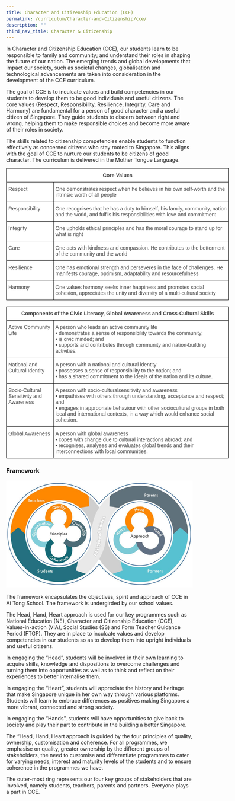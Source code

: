```yaml
---
title: Character and Citizenship Education (CCE)
permalink: /curriculum/Character-and-Citizenship/cce/
description: ""
third_nav_title: Character & Citizenship
---
```

In Character and Citizenship Education (CCE), our students learn to be responsible to family and community; and understand their roles in shaping the future of our nation. The emerging trends and global developments that impact our society, such as societal changes, globalisation and technological advancements are taken into consideration in the development of the CCE curriculum. 

The goal of CCE is to inculcate values and build competencies in our students to develop them to be good individuals and useful citizens. The core values (Respect, Responsibility, Resilience, Integrity, Care and Harmony) are fundamental for a person of good character and a useful citizen of Singapore. They guide students to discern between right and wrong, helping them to make responsible choices and become more aware of their roles in society.

The skills related to citizenship competencies enable students to function effectively as concerned citizens who stay rooted to Singapore. This aligns with the goal of CCE to nurture our students to be citizens of good character. The curriculum is delivered in the Mother Tongue Language.

<style type="text/css">
.tg  {border-collapse:collapse;border-spacing:0;margin:0px auto;}
.tg td{border-color:black;border-style:solid;border-width:1px;font-family:Arial, sans-serif;font-size:14px;
  overflow:hidden;padding:10px 5px;word-break:normal;}
.tg th{border-color:black;border-style:solid;border-width:1px;font-family:Arial, sans-serif;font-size:14px;
  font-weight:normal;overflow:hidden;padding:10px 5px;word-break:normal;}
.tg .tg-fwnj{background-color:#FFF;color:#454545;text-align:left;vertical-align:top}
.tg .tg-2fwu{background-color:#FFF;color:#454545;font-weight:bold;text-align:center;vertical-align:top}
</style>
<table class="tg" style="undefined;table-layout: fixed; width: 602px">
<colgroup>
<col style="width: 127px">
<col style="width: 475px">
</colgroup>
<tbody>
  <tr>
    <td class="tg-2fwu" colspan="2">Core Values</td>
  </tr>
  <tr>
    <td class="tg-fwnj">Respect</td>
    <td class="tg-fwnj">One demonstrates respect when he believes in his own self-worth and the intrinsic worth of all people</td>
  </tr>
  <tr>
    <td class="tg-fwnj">Responsibility</td>
    <td class="tg-fwnj">One recognises that he has a duty to himself, his family, community, nation and the world, and fulfils his responsibilities with love and commitment</td>
  </tr>
  <tr>
    <td class="tg-fwnj">Integrity</td>
    <td class="tg-fwnj">One upholds ethical principles and has the moral courage to stand up for what is right</td>
  </tr>
  <tr>
    <td class="tg-fwnj">Care</td>
    <td class="tg-fwnj">One acts with kindness and compassion. He contributes to the betterment of the community and the world</td>
  </tr>
  <tr>
    <td class="tg-fwnj">Resilience</td>
    <td class="tg-fwnj">One has emotional strength and perseveres in the face of challenges. He manifests courage, optimism, adaptability and resourcefulness</td>
  </tr>
  <tr>
    <td class="tg-fwnj">Harmony</td>
    <td class="tg-fwnj">One values harmony seeks inner happiness and promotes social cohesion, appreciates the unity and diversity of a multi-cultural society</td>
  </tr>
</tbody>
</table>

<br>

<style type="text/css">
.tg  {border-collapse:collapse;border-spacing:0;margin:0px auto;}
.tg td{border-color:black;border-style:solid;border-width:1px;font-family:Arial, sans-serif;font-size:14px;
  overflow:hidden;padding:10px 5px;word-break:normal;}
.tg th{border-color:black;border-style:solid;border-width:1px;font-family:Arial, sans-serif;font-size:14px;
  font-weight:normal;overflow:hidden;padding:10px 5px;word-break:normal;}
.tg .tg-fwnj{background-color:#FFF;color:#454545;text-align:left;vertical-align:top}
.tg .tg-2fwu{background-color:#FFF;color:#454545;font-weight:bold;text-align:center;vertical-align:top}
</style>
<table class="tg" style="undefined;table-layout: fixed; width: 602px">
<colgroup>
<col style="width: 127px">
<col style="width: 475px">
</colgroup>
<tbody>
  <tr>
    <td class="tg-2fwu" colspan="2">Components of the Civic Literacy, Global Awareness and Cross-Cultural Skills</td>
  </tr>
  <tr>
    <td class="tg-fwnj">Active Community Life</td>
    <td class="tg-fwnj">A person who leads an active community life <br>• demonstrates a sense of responsibility towards the community; <br>• is civic minded; and <br>• supports and contributes through community and nation-building activities.</td>
  </tr>
  <tr>
    <td class="tg-fwnj">National and Cultural Identity</td>
    <td class="tg-fwnj">A person with a national and cultural identity <br>• possesses a sense of responsibility to the nation; and <br>• has a shared commitment to the ideals of the nation and its culture.</td>
  </tr>
  <tr>
    <td class="tg-fwnj">Socio-Cultural Sensitivity and Awareness</td>
    <td class="tg-fwnj">A person with socio-culturalsensitivity and awareness <br>• empathises with others through understanding, acceptance and respect; and <br>• engages in appropriate behaviour with other sociocultural groups in both local and international contexts, in a way which would enhance social cohesion.</td>
  </tr>
  <tr>
    <td class="tg-fwnj">Global Awareness</td>
    <td class="tg-fwnj">A person with global awareness <br>• copes with change due to cultural interactions abroad; and <br>• recognises, analyses and evaluates global trends and their interconnections with local communities.</td>
  </tr>
</tbody>
</table>

### Framework


![](/images/CCE_framework_ATS.jpeg)

The framework encapsulates the objectives, spirit and approach of CCE in Ai Tong School. The framework is undergirded by our school values.  
  
The Head, Hand, Heart approach is used for our key programmes such as National Education (NE), Character and Citizenship Education (CCE), Values-in-action (VIA), Social Studies (SS) and Form Teacher Guidance Period (FTGP). They are in place to inculcate values and develop competencies in our students so as to develop them into upright individuals and useful citizens.    
  
In engaging the “Head”, students will be involved in their own learning to acquire skills, knowledge and dispositions to overcome challenges and turning them into opportunities as well as to think and reflect on their experiences to better internalise them.  
  
In engaging the “Heart”, students will appreciate the history and heritage that make Singapore unique in her own way through various platforms. Students will learn to embrace differences as positives making Singapore a more vibrant, connected and strong society.  
  
In engaging the “Hands”, students will have opportunities to give back to society and play their part to contribute in the building a better Singapore.  
  
The “Head, Hand, Heart approach is guided by the four principles of quality, ownership, customisation and coherence. For all programmes, we emphasise on quality, greater ownership by the different groups of stakeholders, the need to customise and differentiate programmes to cater for varying needs, interest and maturity levels of the students and to ensure coherence in the programmes we have.  
  
The outer-most ring represents our four key groups of stakeholders that are involved, namely students, teachers, parents and partners. Everyone plays a part in CCE.